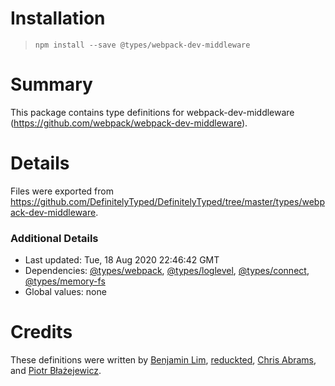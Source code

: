 # Installation
> `npm install --save @types/webpack-dev-middleware`

# Summary
This package contains type definitions for webpack-dev-middleware (https://github.com/webpack/webpack-dev-middleware).

# Details
Files were exported from https://github.com/DefinitelyTyped/DefinitelyTyped/tree/master/types/webpack-dev-middleware.

### Additional Details
 * Last updated: Tue, 18 Aug 2020 22:46:42 GMT
 * Dependencies: [@types/webpack](https://npmjs.com/package/@types/webpack), [@types/loglevel](https://npmjs.com/package/@types/loglevel), [@types/connect](https://npmjs.com/package/@types/connect), [@types/memory-fs](https://npmjs.com/package/@types/memory-fs)
 * Global values: none

# Credits
These definitions were written by [Benjamin Lim](https://github.com/bumbleblym), [reduckted](https://github.com/reduckted), [Chris Abrams](https://github.com/chrisabrams), and [Piotr Błażejewicz](https://github.com/peterblazejewicz).
